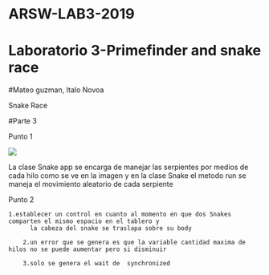 # ARSW-LAB3-2019

# Laboratorio 3-Primefinder and snake race

#Mateo guzman,
Italo Novoa

Snake Race

#Parte 3

Punto 1

![](snaketest/SNAKE_RACE/SNAKE_RACE/img/img.jpg)

La clase Snake app se encarga de manejar las serpientes por medios de cada hilo como se ve en la imagen y en la clase Snake el metodo run se maneja el movimiento aleatorio de cada serpiente

Punto 2

    1.establecer un control en cuanto al momento en que dos Snakes comparten el mismo espacio en el tablero y
		  la cabeza del snake se traslapa sobre su body			
 
		2.un error que se genera es que la variable cantidad maxima de hilos no se puede aumentar pero si disminuir

		3.solo se genera el wait de  synchronized

